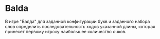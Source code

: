 # Balda 
В игре "Балда" для заданной конфигурации букв и заданного набора слов определить последовательность ходов указанной длины,  которая принесет 
первому игроку наибольшее количество очков. 

